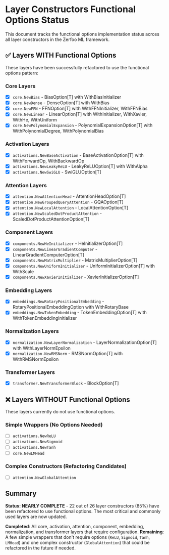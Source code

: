 # Layer Constructors Functional Options Status

This document tracks the functional options implementation status across all layer constructors in the Zerfoo ML framework.

## ✅ Layers WITH Functional Options

These layers have been successfully refactored to use the functional options pattern:

### Core Layers
- [x] `core.NewBias` - BiasOption[T] with WithBiasInitializer
- [x] `core.NewDense` - DenseOption[T] with WithBias
- [x] `core.NewFFN` - FFNOption[T] with WithFFNInitializer, WithFFNBias
- [x] `core.NewLinear` - LinearOption[T] with WithInitializer, WithXavier, WithHe, WithUniform
- [x] `core.NewPolynomialExpansion` - PolynomialExpansionOption[T] with WithPolynomialDegree, WithPolynomialBias

### Activation Layers
- [x] `activations.NewBaseActivation` - BaseActivationOption[T] with WithForwardOp, WithBackwardOp
- [x] `activations.NewLeakyReLU` - LeakyReLUOption[T] with WithAlpha
- [x] `activations.NewSwiGLU` - SwiGLUOption[T]

### Attention Layers
- [x] `attention.NewAttentionHead` - AttentionHeadOption[T]
- [x] `attention.NewGroupedQueryAttention` - GQAOption[T]
- [x] `attention.NewLocalAttention` - LocalAttentionOption[T]
- [x] `attention.NewScaledDotProductAttention` - ScaledDotProductAttentionOption[T]

### Component Layers
- [x] `components.NewHeInitializer` - HeInitializerOption[T]
- [x] `components.NewLinearGradientComputer` - LinearGradientComputerOption[T]
- [x] `components.NewMatrixMultiplier` - MatrixMultiplierOption[T]
- [x] `components.NewUniformInitializer` - UniformInitializerOption[T] with WithScale
- [x] `components.NewXavierInitializer` - XavierInitializerOption[T]

### Embedding Layers
- [x] `embeddings.NewRotaryPositionalEmbedding` - RotaryPositionalEmbeddingOption with WithRotaryBase
- [x] `embeddings.NewTokenEmbedding` - TokenEmbeddingOption[T] with WithTokenEmbeddingInitializer

### Normalization Layers
- [x] `normalization.NewLayerNormalization` - LayerNormalizationOption[T] with WithLayerNormEpsilon
- [x] `normalization.NewRMSNorm` - RMSNormOption[T] with WithRMSNormEpsilon

### Transformer Layers
- [x] `transformer.NewTransformerBlock` - BlockOption[T]

## ❌ Layers WITHOUT Functional Options

These layers currently do not use functional options.

### Simple Wrappers (No Options Needed)
- [ ] `activations.NewReLU`
- [ ] `activations.NewSigmoid`
- [ ] `activations.NewTanh`
- [ ] `core.NewLMHead`

### Complex Constructors (Refactoring Candidates)
- [ ] `attention.NewGlobalAttention`

## Summary

**Status: NEARLY COMPLETE** - 22 out of 26 layer constructors (85%) have been refactored to use functional options. The most critical and commonly used layers are now updated.

**Completed**: All core, activation, attention, component, embedding, normalization, and transformer layers that require configuration.
**Remaining**: A few simple wrappers that don't require options (`ReLU`, `Sigmoid`, `Tanh`, `LMHead`) and one complex constructor (`GlobalAttention`) that could be refactored in the future if needed.
